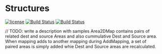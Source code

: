 # Structures
[![license](https://img.shields.io/github/license/mashape/apistatus.svg?style=flat-square)]()
[![Build Status](https://travis-ci.org/zavolokas/Structures.svg?branch=master)](https://travis-ci.org/zavolokas/Structures)
[![Build Status](https://cloud.drone.io/api/badges/zavolokas/Structures/status.svg)](https://cloud.drone.io/zavolokas/Structures)

// TODO: write a description with samples
Area2DMap contains pairs of related dest and source Areas and also cummulative Dest and Source area.
When mapping adds to another mapping during AddMapping, a set of paired areas is simply added whie Dest and Source areas are recalculated.
